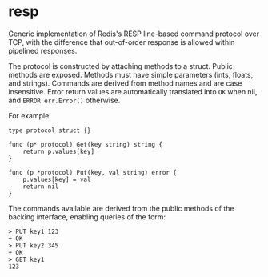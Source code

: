 
# resp

Generic implementation of Redis's RESP line-based command protocol over TCP, with the difference that out-of-order response is allowed within pipelined responses.

The protocol is constructed by attaching methods to a struct. Public methods are exposed. Methods must have simple parameters (ints, floats, and strings). Commands are derived from method names and are case insensitive. Error return values are automatically translated into `OK` when nil, and `ERROR err.Error()` otherwise.

For example:

    type protocol struct {}
    
    func (p* protocol) Get(key string) string {
        return p.values[key]
    }
    
    func (p *protocol) Put(key, val string) error {
        p.values[key] = val
        return nil
    }

The commands available are derived from the public methods of the backing interface, enabling queries of the form:

    > PUT key1 123
    + OK
    > PUT key2 345
    + OK
    > GET key1
    123

